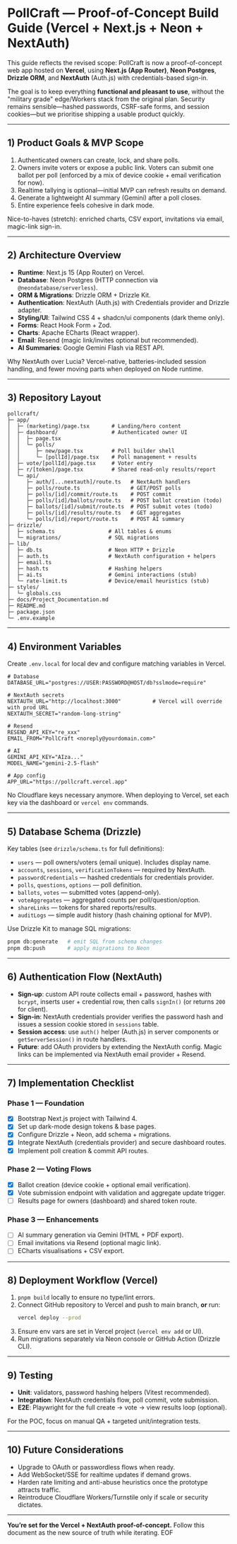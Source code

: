 # PollCraft — Proof-of-Concept Build Guide (Vercel + Next.js + Neon + NextAuth)

This guide reflects the revised scope: PollCraft is now a proof-of-concept web app
hosted on **Vercel**, using **Next.js (App Router)**, **Neon Postgres**, **Drizzle ORM**,
and **NextAuth** (Auth.js) with credentials-based sign-in.

The goal is to keep everything **functional and pleasant to use**, without the
"military grade" edge/Workers stack from the original plan. Security remains
sensible—hashed passwords, CSRF-safe forms, and session cookies—but we prioritise
shipping a usable product quickly.

---

## 1) Product Goals & MVP Scope

1. Authenticated owners can create, lock, and share polls.
2. Owners invite voters or expose a public link. Voters can submit one ballot
   per poll (enforced by a mix of device cookie + email verification for now).
3. Realtime tallying is optional—initial MVP can refresh results on demand.
4. Generate a lightweight AI summary (Gemini) after a poll closes.
5. Entire experience feels cohesive in dark mode.

Nice-to-haves (stretch): enriched charts, CSV export, invitations via email,
magic-link sign-in.

---

## 2) Architecture Overview

- **Runtime**: Next.js 15 (App Router) on Vercel.
- **Database**: Neon Postgres (HTTP connection via `@neondatabase/serverless`).
- **ORM & Migrations**: Drizzle ORM + Drizzle Kit.
- **Authentication**: NextAuth (Auth.js) with Credentials provider and Drizzle adapter.
- **Styling/UI**: Tailwind CSS 4 + shadcn/ui components (dark theme only).
- **Forms**: React Hook Form + Zod.
- **Charts**: Apache ECharts (React wrapper).
- **Email**: Resend (magic link/invites optional but recommended).
- **AI Summaries**: Google Gemini Flash via REST API.

Why NextAuth over Lucia? Vercel-native, batteries-included session handling, and
fewer moving parts when deployed on Node runtime.

---

## 3) Repository Layout

```
pollcraft/
├─ app/
│  ├─ (marketing)/page.tsx       # Landing/hero content
│  ├─ dashboard/                 # Authenticated owner UI
│  │  ├─ page.tsx
│  │  └─ polls/
│  │     ├─ new/page.tsx         # Poll builder shell
│  │     └─ [pollId]/page.tsx    # Poll management + results
│  ├─ vote/[pollId]/page.tsx     # Voter entry
│  ├─ r/[token]/page.tsx         # Shared read-only results/report
│  └─ api/
│     ├─ auth/[...nextauth]/route.ts   # NextAuth handlers
│     ├─ polls/route.ts                # GET/POST polls
│     ├─ polls/[id]/commit/route.ts    # POST commit
│     ├─ polls/[id]/ballots/route.ts   # POST ballot creation (todo)
│     ├─ ballots/[id]/submit/route.ts  # POST submit votes (todo)
│     ├─ polls/[id]/results/route.ts   # GET aggregates
│     └─ polls/[id]/report/route.ts    # POST AI summary
├─ drizzle/
│  ├─ schema.ts                 # All tables & enums
│  └─ migrations/               # SQL migrations
├─ lib/
│  ├─ db.ts                     # Neon HTTP + Drizzle
│  ├─ auth.ts                   # NextAuth configuration + helpers
│  ├─ email.ts
│  ├─ hash.ts                   # Hashing helpers
│  ├─ ai.ts                     # Gemini interactions (stub)
│  └─ rate-limit.ts             # Device/email heuristics (stub)
├─ styles/
│  └─ globals.css
├─ docs/Project_Documentation.md
├─ README.md
├─ package.json
└─ .env.example
```

---

## 4) Environment Variables

Create `.env.local` for local dev and configure matching variables in Vercel.

```
# Database
DATABASE_URL="postgres://USER:PASSWORD@HOST/db?sslmode=require"

# NextAuth secrets
NEXTAUTH_URL="http://localhost:3000"          # Vercel will override with prod URL
NEXTAUTH_SECRET="random-long-string"

# Resend
RESEND_API_KEY="re_xxx"
EMAIL_FROM="PollCraft <noreply@yourdomain.com>"

# AI
GEMINI_API_KEY="AIza..."
MODEL_NAME="gemini-2.5-flash"

# App config
APP_URL="https://pollcraft.vercel.app"
```

No Cloudflare keys necessary anymore. When deploying to Vercel, set each key via
the dashboard or `vercel env` commands.

---

## 5) Database Schema (Drizzle)

Key tables (see `drizzle/schema.ts` for full definitions):

- `users` — poll owners/voters (email unique). Includes display name.
- `accounts`, `sessions`, `verificationTokens` — required by NextAuth.
- `passwordCredentials` — hashed credentials for credentials provider.
- `polls`, `questions`, `options` — poll definition.
- `ballots`, `votes` — submitted votes (append-only).
- `voteAggregates` — aggregated counts per poll/question/option.
- `shareLinks` — tokens for shared reports/results.
- `auditLogs` — simple audit history (hash chaining optional for MVP).

Use Drizzle Kit to manage SQL migrations:

```bash
pnpm db:generate   # emit SQL from schema changes
pnpm db:push       # apply migrations to Neon
```

---

## 6) Authentication Flow (NextAuth)

- **Sign-up**: custom API route collects email + password, hashes with `bcrypt`,
  inserts user + credential row, then calls `signIn()` (or returns `200` for client).
- **Sign-in**: NextAuth credentials provider verifies the password hash and
  issues a session cookie stored in `sessions` table.
- **Session access**: use `auth()` helper (Auth.js) in server components or
  `getServerSession()` in route handlers.
- **Future**: add OAuth providers by extending the NextAuth config. Magic links
  can be implemented via NextAuth email provider + Resend.

---

## 7) Implementation Checklist

### Phase 1 — Foundation
- [x] Bootstrap Next.js project with Tailwind 4.
- [x] Set up dark-mode design tokens & base pages.
- [x] Configure Drizzle + Neon, add schema + migrations.
- [x] Integrate NextAuth (credentials provider) and secure dashboard routes.
- [x] Implement poll creation & commit API routes.

### Phase 2 — Voting Flows
- [x] Ballot creation (device cookie + optional email verification).
- [x] Vote submission endpoint with validation and aggregate update trigger.
- [ ] Results page for owners (dashboard) and shared token route.

### Phase 3 — Enhancements
- [ ] AI summary generation via Gemini (HTML + PDF export).
- [ ] Email invitations via Resend (optional magic link).
- [ ] ECharts visualisations + CSV export.

---

## 8) Deployment Workflow (Vercel)

1. `pnpm build` locally to ensure no type/lint errors.
2. Connect GitHub repository to Vercel and push to main branch, **or** run:
   ```bash
   vercel deploy --prod
   ```
3. Ensure env vars are set in Vercel project (`vercel env add` or UI).
4. Run migrations separately via Neon console or GitHub Action (Drizzle CLI).

---

## 9) Testing

- **Unit**: validators, password hashing helpers (Vitest recommended).
- **Integration**: NextAuth credentials flow, poll commit, vote submission.
- **E2E**: Playwright for the full create → vote → view results loop (optional).

For the POC, focus on manual QA + targeted unit/integration tests.

---

## 10) Future Considerations

- Upgrade to OAuth or passwordless flows when ready.
- Add WebSocket/SSE for realtime updates if demand grows.
- Harden rate limiting and anti-abuse heuristics once the prototype attracts traffic.
- Reintroduce Cloudflare Workers/Turnstile only if scale or security dictates.

---

**You’re set for the Vercel + NextAuth proof-of-concept.** Follow this document as
the new source of truth while iterating. EOF
